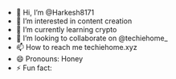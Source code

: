 - 👋 Hi, I’m @Harkesh8171
- 👀 I’m interested in content creation
- 🌱 I’m currently learning crypto
- 💞️ I’m looking to collaborate on @techiehome_  
- 📫 How to reach me techiehome.xyz  
- 😄 Pronouns: Honey
- ⚡ Fun fact: 

<!---
Harkesh8171/Harkesh8171 is a ✨ special ✨ repository because its `README.md` (this file) appears on your GitHub profile.
You can click the Preview link to take a look at your changes.
--->
